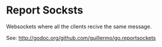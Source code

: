 
# Report Socksts

Websockets where all the clients recive the same message.

See: http://godoc.org/github.com/guillermo/go.reportsockets
